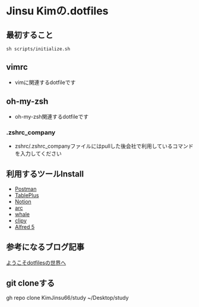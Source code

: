 # Jinsu Kimの.dotfiles

## 最初すること

```
sh scripts/initialize.sh
```

## vimrc

- vimに関連するdotfileです

## oh-my-zsh

- oh-my-zsh関連するdotfileです

### .zshrc_company
- zshrc/.zshrc_companyファイルにはpullした後会社で利用しているコマンドを入力してください

## 利用するツールInstall

- [Postman](https://www.postman.com/)
- [TablePlus](https://tableplus.com/)
- [Notion](https://www.notion.so/ja-jp/desktop)
- [arc](https://arc.net/)
- [whale](https://whale.naver.com/en/download/mac/)
- [clipy](https://clipy-app.com/)
- [Alfred 5](https://www.alfredapp.com/)


## 参考になるブログ記事

[ようこそdotfilesの世界へ](https://qiita.com/yutkat/items/c6c7584d9795799ee164)

## git cloneする

gh repo clone KimJinsu66/study ~/Desktop/study
